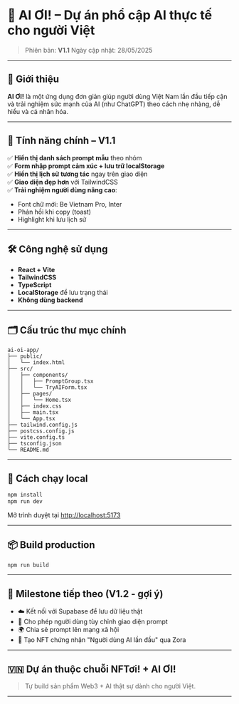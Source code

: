 
# 🧠 AI ƠI! – Dự án phổ cập AI thực tế cho người Việt

> Phiên bản: **V1.1**
> Ngày cập nhật: 28/05/2025

---

## 🌟 Giới thiệu

**AI ƠI!** là một ứng dụng đơn giản giúp người dùng Việt Nam lần đầu tiếp cận và trải nghiệm sức mạnh của AI (như ChatGPT) theo cách nhẹ nhàng, dễ hiểu và cá nhân hóa.

---

## 🚀 Tính năng chính – V1.1

✅ **Hiển thị danh sách prompt mẫu** theo nhóm  
✅ **Form nhập prompt cảm xúc + lưu trữ localStorage**  
✅ **Hiển thị lịch sử tương tác** ngay trên giao diện  
✅ **Giao diện đẹp hơn** với TailwindCSS  
✅ **Trải nghiệm người dùng nâng cao**:
- Font chữ mới: Be Vietnam Pro, Inter
- Phản hồi khi copy (toast)
- Highlight khi lưu lịch sử

---

## 🛠️ Công nghệ sử dụng

- **React + Vite**
- **TailwindCSS**
- **TypeScript**
- **LocalStorage** để lưu trạng thái
- **Không dùng backend**

---

## 🗂️ Cấu trúc thư mục chính

```
ai-oi-app/
├── public/
│   └── index.html
├── src/
│   ├── components/
│   │   ├── PromptGroup.tsx
│   │   └── TryAIForm.tsx
│   ├── pages/
│   │   └── Home.tsx
│   ├── index.css
│   ├── main.tsx
│   └── App.tsx
├── tailwind.config.js
├── postcss.config.js
├── vite.config.ts
├── tsconfig.json
└── README.md
```

---

## 🧪 Cách chạy local

```bash
npm install
npm run dev
```

Mở trình duyệt tại [http://localhost:5173](http://localhost:5173)

---

## 📦 Build production

```bash
npm run build
```

---

## 🏁 Milestone tiếp theo (V1.2 - gợi ý)

- ☁️ Kết nối với Supabase để lưu dữ liệu thật
- 🎨 Cho phép người dùng tùy chỉnh giao diện prompt
- 🌍 Chia sẻ prompt lên mạng xã hội
- 🧾 Tạo NFT chứng nhận "Người dùng AI lần đầu" qua Zora

---

## 🇻🇳 Dự án thuộc chuỗi **NFTơi! + AI ƠI!**
> Tự build sản phẩm Web3 + AI thật sự dành cho người Việt.

---
